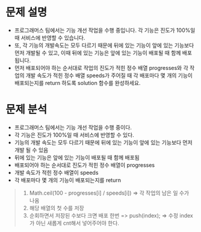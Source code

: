 # 문제 설명

- 프로그래머스 팀에서는 기능 개선 작업을 수행 중입니다. 각 기능은 진도가 100%일 때 서비스에 반영할 수 있습니다.
- 또, 각 기능의 개발속도는 모두 다르기 때문에 뒤에 있는 기능이 앞에 있는 기능보다 먼저 개발될 수 있고, 이때 뒤에 있는 기능은 앞에 있는 기능이 배포될 때 함께 배포됩니다.
- 먼저 배포되어야 하는 순서대로 작업의 진도가 적힌 정수 배열 progresses와 각 작업의 개발 속도가 적힌 정수 배열 speeds가 주어질 때 각 배포마다 몇 개의 기능이 배포되는지를 return 하도록 solution 함수를 완성하세요.

# 문제 분석

- 프로그래머스 팀에서는 기능 개선 작업을 수행 중이다.
- 각 기능은 진도가 100%일 때 서비스에 반영할 수 있다.
- 기능의 개발 속도는 모두 다르기 때문에 뒤에 있는 기능이 앞에 있는 기능보다 먼저 개발 될 수 있음
- 뒤에 있는 기능은 앞에 있는 기능이 배포될 때 함께 배포됨
- 배포되어야 하는 순서대로 진도가 적힌 정수 배열이 progresses
- 개발 속도가 적힌 정수 배열이 speeds
- 각 배포마다 몇 개의 기능이 배포되는지를 return

> 1. Math.ceil(100 - progresses[i] / speeds[i]) => 각 작업의 남은 일 수가 나옴
> 2. 해당 배열의 첫 수를 저장
> 3. 순회하면서 저장된 수보다 크면 배포 한번 => push(index); => 수정 index가 아닌 새롭게 cnt해서 넣어주어야 한다.
